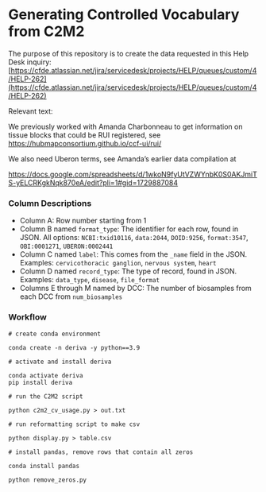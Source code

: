 # Generating Controlled Vocabulary from C2M2
The purpose of this repository is to create the data requested in this Help Desk inquiry: [https://cfde.atlassian.net/jira/servicedesk/projects/HELP/queues/custom/4/HELP-262](https://cfde.atlassian.net/jira/servicedesk/projects/HELP/queues/custom/4/HELP-262)

Relevant text:

We previously worked with Amanda Charbonneau to get information on tissue blocks that could be RUI registered, see https://hubmapconsortium.github.io/ccf-ui/rui/  

We also need Uberon terms, see Amanda’s earlier data compilation at 

https://docs.google.com/spreadsheets/d/1wkoN9fyUtVZWYnbK0S0AKJmiTS-yELCRKgkNqk870eA/edit?pli=1#gid=1729887084 

### Column Descriptions

- Column A: Row number starting from 1
- Column B named `format_type`: The identifier for each row, found in JSON. All options: `NCBI:txid10116`, `data:2044`, `DOID:9256`, `format:3547`, `OBI:0001271`, `UBERON:0002441`
- Column C named `label`: This comes from the `_name` field in the JSON. Examples: `cervicothoracic ganglion`, `nervous system`, `heart`
- Column D named `record_type`: The type of record, found in JSON. Examples: `data_type`, `disease`, `file_format`
- Columns E through M named by DCC: The number of biosamples from each DCC from `num_biosamples`

### Workflow

```
# create conda environment

conda create -n deriva -y python==3.9

# activate and install deriva

conda activate deriva
pip install deriva

# run the C2M2 script

python c2m2_cv_usage.py > out.txt

# run reformatting script to make csv

python display.py > table.csv

# install pandas, remove rows that contain all zeros

conda install pandas

python remove_zeros.py
```
